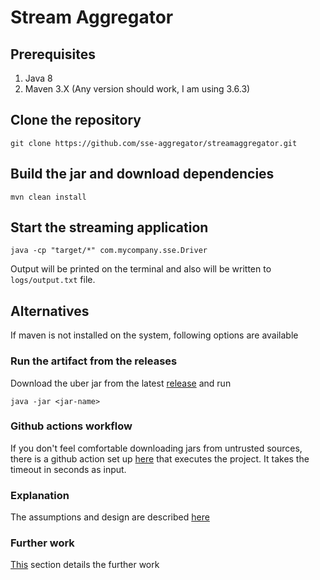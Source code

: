 # Stream Aggregator

## Prerequisites
1. Java 8
2. Maven 3.X (Any version should work, I am using 3.6.3)

## Clone the repository
```
git clone https://github.com/sse-aggregator/streamaggregator.git
```

## Build the jar and download dependencies
```
mvn clean install
```

## Start the streaming application
```
java -cp "target/*" com.mycompany.sse.Driver
```
Output will be printed on the terminal and also will be written to `logs/output.txt` file.

## Alternatives
If maven is not installed on the system, following options are available
### Run the artifact from the releases
Download the uber jar from the latest [release](https://github.com/omkardeshpande8/sse-aggregator/releases) and run
```
java -jar <jar-name>
```
### Github actions workflow
If you don't feel comfortable downloading jars from untrusted sources, there is a github action set up [here](https://github.com/omkardeshpande8/sse-aggregator/actions/workflows/run.yml) that executes the project. It takes the timeout in seconds as input.

### Explanation
The assumptions and design are described [here](docs/explanation.md)

### Further work
[This](docs/further.md) section details the further work
